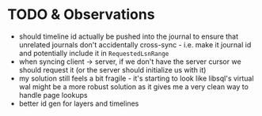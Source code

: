 # TODO & Observations
- should timeline id actually be pushed into the journal to ensure that unrelated journals don't accidentally cross-sync - i.e. make it journal id and potentially include it in `RequestedLsnRange`
- when syncing client -> server, if we don't have the server cursor we should request it (or the server should initialize us with it)
- my solution still feels a bit fragile - it's starting to look like libsql's virtual wal might be a more robust solution as it gives me a very clean way to handle page lookups
- better id gen for layers and timelines